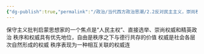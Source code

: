 ```yaml
---
{"dg-publish":true,"permalink":"/政治/当代西方政治思潮/2.2反对民主主义，崇尚秩序和权威/","dgPassFrontmatter":true}
---
```


保守主义批判启蒙思想家的一个焦点是“人民主权”、直接选举、崇尚权威和精英政治
秩序和权威具有优先地位，自由是秩序之下与德行共存的价值
权威是社会各层次自然形成的权威
秩序表现为一种相互关联的权威连